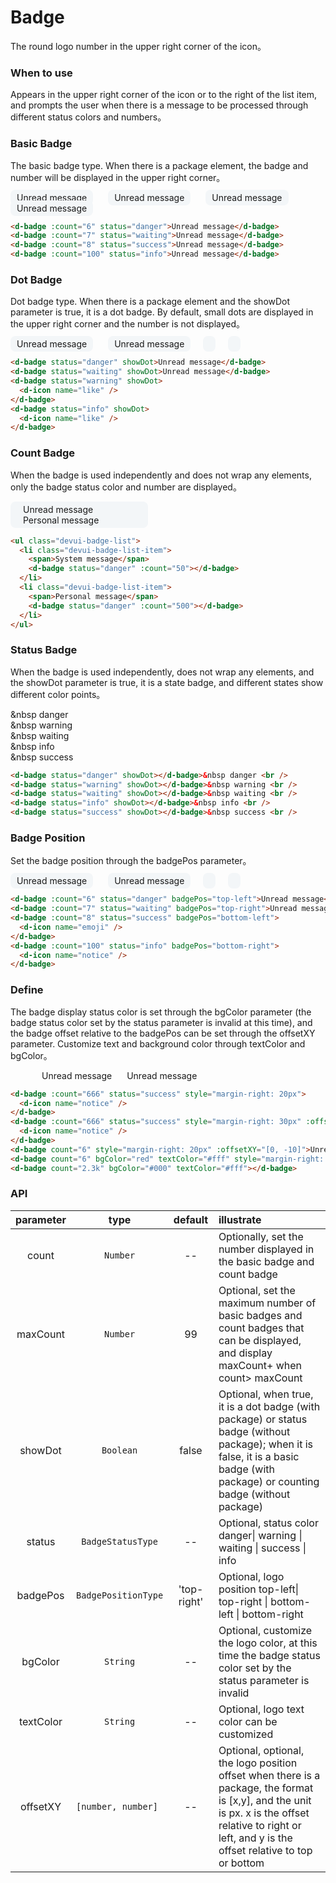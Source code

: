 # Badge

The round logo number in the upper right corner of the icon。

### When to use

Appears in the upper right corner of the icon or to the right of the list item, and prompts the user when there is a message to be processed through different status colors and numbers。

### Basic Badge

The basic badge type. When there is a package element, the badge and number will be displayed in the upper right corner。

<d-badge :count='6' status="danger" class="devui-badge-item">Unread message</d-badge>
<d-badge :count='7' status="waiting" class="devui-badge-item">Unread message</d-badge>
<d-badge :count='8' status="success" class="devui-badge-item">Unread message</d-badge>
<d-badge :count='100' status="info" class="devui-badge-item">Unread message</d-badge>

```html
<d-badge :count="6" status="danger">Unread message</d-badge>
<d-badge :count="7" status="waiting">Unread message</d-badge>
<d-badge :count="8" status="success">Unread message</d-badge>
<d-badge :count="100" status="info">Unread message</d-badge>
```

### Dot Badge

Dot badge type. When there is a package element and the showDot parameter is true, it is a dot badge. By default, small dots are displayed in the upper right corner and the number is not displayed。

<d-badge status="danger" showDot class="devui-badge-item">Unread message</d-badge>
<d-badge status="waiting" showDot class="devui-badge-item">Unread message</d-badge>
<d-badge status="warning" showDot class="devui-badge-item">
<d-icon name="like" />
</d-badge>
<d-badge status="info" showDot class="devui-badge-item">
<d-icon name="like" />
</d-badge>

```html
<d-badge status="danger" showDot>Unread message</d-badge>
<d-badge status="waiting" showDot>Unread message</d-badge>
<d-badge status="warning" showDot>
  <d-icon name="like" />
</d-badge>
<d-badge status="info" showDot>
  <d-icon name="like" />
</d-badge>
```

### Count Badge

When the badge is used independently and does not wrap any elements, only the badge status color and number are displayed。

<ul class="devui-badge-list">
  <li class="devui-badge-list-item">
    <span>Unread message</span>
    <d-badge status="danger" :count="50"></d-badge>
  </li>
  <li class="devui-badge-list-item">
    <span>Personal message</span>
    <d-badge status="info" :count="500"></d-badge>
  </li>
</ul>

```html
<ul class="devui-badge-list">
  <li class="devui-badge-list-item">
    <span>System message</span>
    <d-badge status="danger" :count="50"></d-badge>
  </li>
  <li class="devui-badge-list-item">
    <span>Personal message</span>
    <d-badge status="danger" :count="500"></d-badge>
  </li>
</ul>
```

### Status Badge

When the badge is used independently, does not wrap any elements, and the showDot parameter is true, it is a state badge, and different states show different color points。

<d-badge status="danger" showDot></d-badge>&nbsp danger <br />
<d-badge status="warning" showDot></d-badge>&nbsp warning <br />
<d-badge status="waiting" showDot></d-badge>&nbsp waiting <br />
<d-badge status="info" showDot></d-badge>&nbsp info <br />
<d-badge status="success" showDot></d-badge>&nbsp success <br />

```html
<d-badge status="danger" showDot></d-badge>&nbsp danger <br />
<d-badge status="warning" showDot></d-badge>&nbsp warning <br />
<d-badge status="waiting" showDot></d-badge>&nbsp waiting <br />
<d-badge status="info" showDot></d-badge>&nbsp info <br />
<d-badge status="success" showDot></d-badge>&nbsp success <br />
```

### Badge Position

Set the badge position through the badgePos parameter。

<d-badge :count='6' status="danger" badgePos="top-left" class="devui-badge-item">Unread message</d-badge>
<d-badge :count='7' status="waiting" badgePos="top-right" class="devui-badge-item">Unread message</d-badge>
<d-badge :count='8' status="success" badgePos="bottom-left" class="devui-badge-item">
<d-icon name="emoji" /></d-badge>
<d-badge :count='100' status="info" badgePos="bottom-right" class="devui-badge-item">
<d-icon name="notice" />
</d-badge>

```html
<d-badge :count="6" status="danger" badgePos="top-left">Unread message</d-badge>
<d-badge :count="7" status="waiting" badgePos="top-right">Unread message</d-badge>
<d-badge :count="8" status="success" badgePos="bottom-left">
  <d-icon name="emoji" />
</d-badge>
<d-badge :count="100" status="info" badgePos="bottom-right">
  <d-icon name="notice" />
</d-badge>
```

### Define

The badge display status color is set through the bgColor parameter (the badge status color set by the status parameter is invalid at this time), and the badge offset relative to the badgePos can be set through the offsetXY parameter. Customize text and background color through textColor and bgColor。

<d-badge :count="666" status="success" style="margin-right: 20px">
<d-icon name="notice" />
</d-badge>
<d-badge :count="666" status="success" style="margin-right: 30px" :offsetXY='[-10, 0]'>
<d-icon name="notice" />
</d-badge>
<d-badge count="6" style="margin-right: 20px" :offsetXY='[0, -10]' >Unread message</d-badge>
<d-badge count="6" bgColor="red" textColor="#fff" style="margin-right: 20px">Unread message</d-badge>
<d-badge count="2.3k" bgColor="#000" textColor="#fff"></d-badge>

```html
<d-badge :count="666" status="success" style="margin-right: 20px">
  <d-icon name="notice" />
</d-badge>
<d-badge :count="666" status="success" style="margin-right: 30px" :offsetXY="[-10, 0]">
  <d-icon name="notice" />
</d-badge>
<d-badge count="6" style="margin-right: 20px" :offsetXY="[0, -10]">Unread message</d-badge>
<d-badge count="6" bgColor="red" textColor="#fff" style="margin-right: 20px">Unread message</d-badge>
<d-badge count="2.3k" bgColor="#000" textColor="#fff"></d-badge>
```

### API

|   parameter    |        type         |    default     | illustrate                                                                                                                         |
| :-------: | :-----------------: | :---------: | :--------------------------------------------------------------------------------------------------------------------------- |
|   count   |      `Number`       |     --      | Optionally, set the number displayed in the basic badge and count badge                                                                                     |
| maxCount  |      `Number`       |     99      | Optional, set the maximum number of basic badges and count badges that can be displayed, and display maxCount+ when count> maxCount                                             |
|  showDot  |      `Boolean`      |    false    | Optional, when true, it is a dot badge (with package) or status badge (without package); when it is false, it is a basic badge (with package) or counting badge (without package)                              |
|  status   |  `BadgeStatusType`  |     --      | Optional, status color danger\| warning \| waiting \| success \| info                                                                  |
| badgePos  | `BadgePositionType` | 'top-right' | Optional, logo position top-left\| top-right \| bottom-left \| bottom-right                                                           |
|  bgColor  |      `String`       |     --      | Optional, customize the logo color, at this time the badge status color set by the status parameter is invalid                                                                     |
| textColor |      `String`       |     --      | Optional, logo text color can be customized                                                                                                  |
| offsetXY  | `[number, number] ` |     --      | Optional, optional, the logo position offset when there is a package, the format is [x,y], and the unit is px. x is the offset relative to right or left, and y is the offset relative to top or bottom |

<style lang="scss">
@import '@devui-design/icons/icomoon/devui-icon.css';
.devui-badge-item {
  background: #f3f6f8; 
  margin-right:20px;
  border-radius: 8px;
  padding: 4px 10px;
  font-size: 14px;
}
.devui-badge-list {
  width: 180px;
  padding: 4px 20px;
  background: #f3f6f8;
  font-size: 14px;
  border-radius: 8px;
  .devui-badge-list-item {
    display: flex;
    justify-content: space-between;
    align-items: center;
  }
}
</style>
